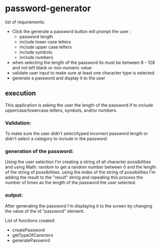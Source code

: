 # password-generator

list of requirements:
- Click the generate a password button will prompt the user :
  - password length
  - include lower case letters
  - include upper case letters
  - include symbols
  - include numbers
- when selecting the length of the password its must be between 8 - 128 and not left blank or non-numeric value
- validate user input to make sure at least one character type is selected
- generate a password and display it to the user

## execution

This application is asking the user the length of the password if to include uppercase/lowercase letters, symbols, and/or numbers. 

### Validation:
To make sure the user didn't select/typed incorrect password length or didn't select a category to include in the password.

### generation of the password:
Using the user selection I'm creating a string of all character possibilities and using Math. random to get a random number between 0 and the length of the string of possibilities. using the index of the string of possibilities I'm adding the result to the "result" string and repeating this process the number of times as the length of the password the user selected.

### output:
After generating the password I'm displaying it to the screen by changing the value of the id "password" element.

List of functions created:
- createPassword
- getTypeOfCarecters
- generatePassword
